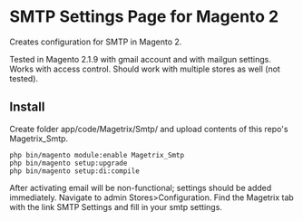 # SMTP Settings Page for Magento 2

Creates configuration for SMTP in Magento 2.

Tested in Magento 2.1.9 with gmail account and with mailgun settings. Works with access control. Should work with multiple stores as well (not tested).

## Install

Create folder app/code/Magetrix/Smtp/ and upload contents of this repo's Magetrix_Smtp. 

    php bin/magento module:enable Magetrix_Smtp
    php bin/magento setup:upgrade
    php bin/magento setup:di:compile

After activating email will be non-functional; settings should be added immediately. Navigate to admin Stores>Configuration. Find the Magetrix tab with the link SMTP Settings and fill in your smtp settings.
